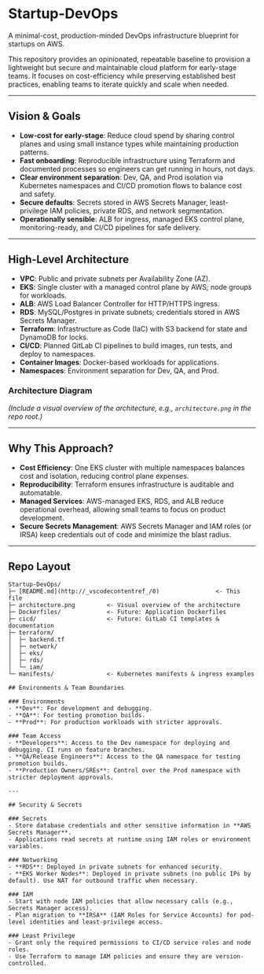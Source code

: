 # Startup-DevOps

A minimal-cost, production-minded DevOps infrastructure blueprint for startups on AWS.

This repository provides an opinionated, repeatable baseline to provision a lightweight but secure and maintainable cloud platform for early-stage teams. It focuses on cost-efficiency while preserving established best practices, enabling teams to iterate quickly and scale when needed.

---

## Vision & Goals

- **Low-cost for early-stage**: Reduce cloud spend by sharing control planes and using small instance types while maintaining production patterns.
- **Fast onboarding**: Reproducible infrastructure using Terraform and documented processes so engineers can get running in hours, not days.
- **Clear environment separation**: Dev, QA, and Prod isolation via Kubernetes namespaces and CI/CD promotion flows to balance cost and safety.
- **Secure defaults**: Secrets stored in AWS Secrets Manager, least-privilege IAM policies, private RDS, and network segmentation.
- **Operationally sensible**: ALB for ingress, managed EKS control plane, monitoring-ready, and CI/CD pipelines for safe delivery.

---

## High-Level Architecture

- **VPC**: Public and private subnets per Availability Zone (AZ).
- **EKS**: Single cluster with a managed control plane by AWS; node groups for workloads.
- **ALB**: AWS Load Balancer Controller for HTTP/HTTPS ingress.
- **RDS**: MySQL/Postgres in private subnets; credentials stored in AWS Secrets Manager.
- **Terraform**: Infrastructure as Code (IaC) with S3 backend for state and DynamoDB for locks.
- **CI/CD**: Planned GitLab CI pipelines to build images, run tests, and deploy to namespaces.
- **Container Images**: Docker-based workloads for applications.
- **Namespaces**: Environment separation for Dev, QA, and Prod.

### Architecture Diagram
*(Include a visual overview of the architecture, e.g., `architecture.png` in the repo root.)*

---

## Why This Approach?

- **Cost Efficiency**: One EKS cluster with multiple namespaces balances cost and isolation, reducing control plane expenses.
- **Reproducibility**: Terraform ensures infrastructure is auditable and automatable.
- **Managed Services**: AWS-managed EKS, RDS, and ALB reduce operational overhead, allowing small teams to focus on product development.
- **Secure Secrets Management**: AWS Secrets Manager and IAM roles (or IRSA) keep credentials out of code and minimize the blast radius.

---

## Repo Layout

```plaintext
Startup-DevOps/
├─ [README.md](http://_vscodecontentref_/0)                <- This file
├─ architecture.png         <- Visual overview of the architecture
├─ Dockerfiles/             <- Future: Application Dockerfiles
├─ cicd/                    <- Future: GitLab CI templates & documentation
├─ terraform/
│  ├─ backend.tf
│  ├─ network/
│  ├─ eks/
│  ├─ rds/
│  └─ iam/
└─ manifests/               <- Kubernetes manifests & ingress examples

## Environments & Team Boundaries

### Environments
- **Dev**: For development and debugging.
- **QA**: For testing promotion builds.
- **Prod**: For production workloads with stricter approvals.

### Team Access
- **Developers**: Access to the Dev namespace for deploying and debugging. CI runs on feature branches.
- **QA/Release Engineers**: Access to the QA namespace for testing promotion builds.
- **Production Owners/SREs**: Control over the Prod namespace with stricter deployment approvals.

---

## Security & Secrets

### Secrets
- Store database credentials and other sensitive information in **AWS Secrets Manager**.
- Applications read secrets at runtime using IAM roles or environment variables.

### Networking
- **RDS**: Deployed in private subnets for enhanced security.
- **EKS Worker Nodes**: Deployed in private subnets (no public IPs by default). Use NAT for outbound traffic when necessary.

### IAM
- Start with node IAM policies that allow necessary calls (e.g., Secrets Manager access).
- Plan migration to **IRSA** (IAM Roles for Service Accounts) for pod-level identities and least-privilege access.

### Least Privilege
- Grant only the required permissions to CI/CD service roles and node roles.
- Use Terraform to manage IAM policies and ensure they are version-controlled.